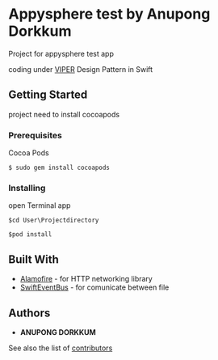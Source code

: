 # Appysphere test by Anupong Dorkkum

Project for appysphere test app

coding under [VIPER](https://github.com/Alamofire/Alamofire)  Design Pattern in Swift


## Getting Started

project need to install cocoapods


### Prerequisites

Cocoa Pods

```
$ sudo gem install cocoapods
```

### Installing

open Terminal app

```
$cd User\Projectdirectory
```
```
$pod install
```

## Built With

* [Alamofire](https://github.com/Alamofire/Alamofire) - for  HTTP networking library
* [SwiftEventBus](https://github.com/sabirvirtuoso/SwiftEventBus) - for comunicate between file


## Authors

* **ANUPONG DORKKUM**

See also the list of [contributors](https://github.com/anupongdk) 
